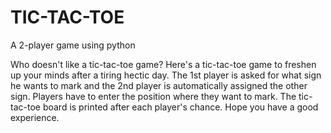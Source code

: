 # TIC-TAC-TOE
A 2-player game using python

Who doesn't like a tic-tac-toe game? Here's a tic-tac-toe game to freshen up your minds after a tiring hectic day. The 1st player is asked for what sign he wants to mark and the 2nd player is automatically assigned the other sign. Players have to enter the position where they want to mark. The tic-tac-toe board is printed after each player's chance. Hope you have a good experience. 
